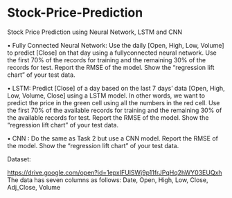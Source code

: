# Stock-Price-Prediction
Stock Price Prediction using Neural Network, LSTM and CNN

• Fully Connected Neural Network: Use the daily [Open, High, Low, Volume] to predict [Close] on that day using a fullyconnected neural network. Use the first 70% of the records for training and the remaining 30%
of the records for test. Report the RMSE of the model. Show the “regression lift chart” of your
test data.

• LSTM: Predict [Close] of a day based on the last 7 days’ data [Open, High, Low, Volume,
Close] using a LSTM model. In other words, we want to predict the price in the green cell
using all the numbers in the red cell. Use the first 70% of the available records for training and
the remaining 30% of the available records for test. Report the RMSE of the model. Show the
“regression lift chart” of your test data.

• CNN : Do the same as Task 2 but use a CNN model. Report the RMSE of the model. Show
the “regression lift chart” of your test data.

Dataset:

https://drive.google.com/open?id=1epxIFUlSWj9p11frJPqHq2hWY03EUQxh
The data has seven columns as follows:
Date, Open, High, Low, Close, Adj_Close, Volume
